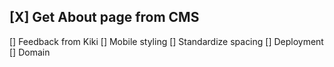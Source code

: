 [X] Get About page from CMS
----------------------------------
[] Feedback from Kiki
[] Mobile styling
[] Standardize spacing
[] Deployment
[] Domain